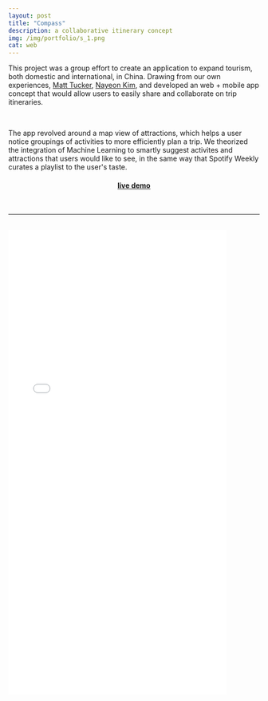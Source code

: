```yaml
---
layout: post
title: "Compass"
description: a collaborative itinerary concept
img: /img/portfolio/s_1.png
cat: web
---
```


This project was a group effort to create an application to expand tourism, both domestic and international, in China. Drawing from our own experiences, [Matt Tucker](https://www.linkedin.com/in/tuckermattr), [Nayeon Kim](https://www.linkedin.com/in/nayeonk), and developed an web + mobile app concept that would allow users to easily share and collaborate on trip itineraries. 

<br/> 

The app revolved around a map view of attractions, which helps a user notice groupings of activities to more efficiently plan a trip. We theorized the integration of Machine Learning to smartly suggest activites and attractions that users would like to see, in the same way that Spotify Weekly curates a playlist to the user's taste. 


<h4 style="text-align:center"><a href="http://liabogoev.com/-simplepage/" target="_blank">live demo</a></h4>

<br/>
<hr/>
<br/>


<iframe width="438" height="930" src="//invis.io/SJ58KDN2V" frameborder="0" allowfullscreen></iframe>

<!-- 
<div class="img_row">
	<img src="/img/portfolio/s_1.png" class="col one">
	<img src="/img/portfolio/s_2.png" class="col one">
	<img src="/img/portfolio/s_3.png" class="col one">
</div>
<div class="col three caption">
--> 


</div>


